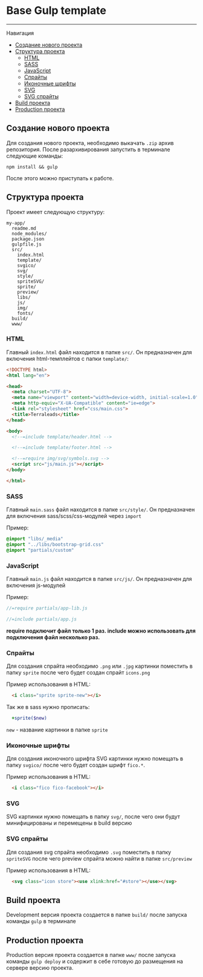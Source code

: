 # Base Gulp template

---------------------------------

Навигация

- [Создание нового проекта](#Создание-нового-проекта)
- [Структура проекта](#Структура-проекта)
  - [HTML](#HTML)
  - [SASS](#SASS)
  - [JavaScript](#JavaScript)
  - [Спрайты](#Спрайты)
  - [Иконочные шрифты](#Иконочные-шрифты)
  - [SVG](#SVG)
  - [SVG спрайты](#SVG-спрайты)
- [Build проекта](#Build-проекта)
- [Production проекта](#Production-проекта)


## Создание нового проекта

Для создания нового проекта, необходимо выкачать `.zip` архив репозитория. После разархивирования  запустить в терминале следующие команды:

```
npm install && gulp
```

После этого можно приступать к работе.

## Структура проекта

Проект имеет следующую структуру:

```
my-app/
  readme.md
  node_modules/
  package.json
  gulpfile.js
  src/
    index.html
    template/
    svgico/
    svg/
    style/
    spriteSVG/
    sprite/
    preview/
    libs/
    js/
    img/
    fonts/
  build/
  www/

```

### HTML

Главный `index.html` файл находится в папке `src/`. Он предназначен для включения html-темплейтов с папки `template/`:

```html
<!DOCTYPE html>
<html lang="en">

<head>
  <meta charset="UTF-8">
  <meta name="viewport" content="width=device-width, initial-scale=1.0">
  <meta http-equiv="X-UA-Compatible" content="ie=edge">
  <link rel="stylesheet" href="css/main.css">
  <title>Terraleads</title>
</head>

<body>
  <!--=include template/header.html -->

  <!--=include template/footer.html -->

  <!--=require img/svg/symbols.svg -->
  <script src="js/main.js"></script>
</body>

</html>
```

### SASS

Главный `main.sass` файл находится в папке `src/style/`. Он предназначен для включения sass/scss/css-модулей через `import`

Пример:

```sass
@import "libs/_media"
@import "../libs/bootstrap-grid.css"
@import "partials/custom"
```


### JavaScript

Главный `main.js` файл находится в папке `src/js/`. Он предназначен для включения js-модулей

Пример:
```js
//=require partials/app-lib.js

//=include partials/app.js
```

**require подключит файл только 1 раз. include можно использовать для подключения файл несколько раз.**

### Спрайты
Для создания спрайта необходимо `.png` или `.jpg` картинки поместить в папку `sprite` после чего будет создан спрайт `icons.png`

Пример использования в HTML:

```html
  <i class="sprite sprite-new"></i>
```

Так же в sass нужно прописать:

```sass
  +sprite($new)
```

`new` - название картинки в папке `sprite`

### Иконочные шрифты

Для создания иконочного шрифта SVG картинки нужно помещать в папку `svgico/` после чего будет создан шрифт `fico.*`.

Пример использования в HTML:

```html
  <i class="fico fico-facebook"></i>
```


### SVG

SVG картинки нужно помещать в папку `svg/`, после чего они будут минифицированы и перемещены в build версию

### SVG спрайты

Для создания svg спрайта необходимо `.svg` поместить в папку `spriteSVG` после чего preview спрайта можно найти в папке `src/preview`

Пример использования в HTML:

```html
  <svg class="icon store"><use xlink:href="#store"></use></svg>
```

## Build проекта

Development версия проекта создается в папке `build/` после запуска команды `gulp` в терминале

## Production проекта

Production версия проекта создается в папке `www/` после запуска команды `gulp deploy` и содержит в себе готовую до размещения на сервере версию проекта.
